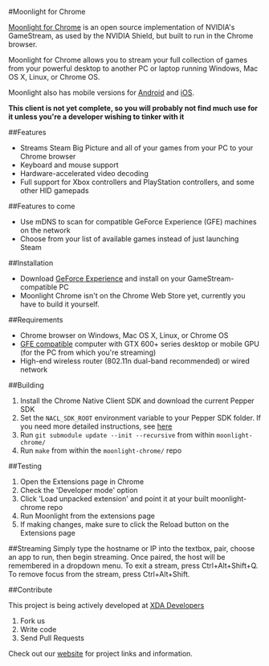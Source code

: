 #Moonlight for Chrome

[Moonlight for Chrome](http://moonlight-stream.com) is an open source implementation of NVIDIA's GameStream, as used by the NVIDIA Shield, but built to run in the Chrome browser.

Moonlight for Chrome allows you to stream your full collection of games from your powerful desktop to another PC or laptop running Windows, Mac OS X, Linux, or Chrome OS.

Moonlight also has mobile versions for [Android](https://github.com/moonlight-stream/moonlight-android) and  [iOS](https://github.com/moonlight-stream/moonlight-ios).

**This client is not yet complete, so you will probably not find much use for it unless you're a developer wishing to tinker with it**

##Features

* Streams Steam Big Picture and all of your games from your PC to your Chrome browser
* Keyboard and mouse support
* Hardware-accelerated video decoding
* Full support for Xbox controllers and PlayStation controllers, and some other HID gamepads


##Features to come
* Use mDNS to scan for compatible GeForce Experience (GFE) machines on the network
* Choose from your list of available games instead of just launching Steam

##Installation
* Download [GeForce Experience](http://www.geforce.com/geforce-experience) and install on your GameStream-compatible PC
* Moonlight Chrome isn't on the Chrome Web Store yet, currently you have to build it yourself.

##Requirements
* Chrome browser on Windows, Mac OS X, Linux, or Chrome OS
* [GFE compatible](http://shield.nvidia.com/play-pc-games/) computer with GTX 600+ series desktop or mobile GPU (for the PC from which you're streaming)
* High-end wireless router (802.11n dual-band recommended) or wired network

##Building
1. Install the Chrome Native Client SDK and download the current Pepper SDK
2. Set the `NACL_SDK_ROOT` environment variable to your Pepper SDK folder. If you need more detailed instructions, see [here](https://github.com/google/pepper.js/wiki/Getting-Started)
3. Run `git submodule update --init --recursive` from within `moonlight-chrome/`
4. Run `make` from within the `moonlight-chrome/` repo

##Testing
1. Open the Extensions page in Chrome
2. Check the 'Developer mode' option
3. Click 'Load unpacked extension' and point it at your built moonlight-chrome repo
4. Run Moonlight from the extensions page
5. If making changes, make sure to click the Reload button on the Extensions page

##Streaming
Simply type the hostname or IP into the textbox, pair, choose an app to run, then begin streaming.  Once paired, the host will be remembered in a dropdown menu.  To exit a stream, press Ctrl+Alt+Shift+Q. To remove focus from the stream, press Ctrl+Alt+Shift.

##Contribute

This project is being actively developed at [XDA Developers](http://forum.xda-developers.com/showthread.php?t=2505510)

1. Fork us
2. Write code
3. Send Pull Requests

Check out our [website](http://moonlight-stream.com) for project links and information.
